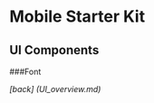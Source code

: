 Mobile Starter Kit
================================

UI Components
--------------------------------

###Font		
		
		
		
		
*[back] (UI_overview.md)*  
